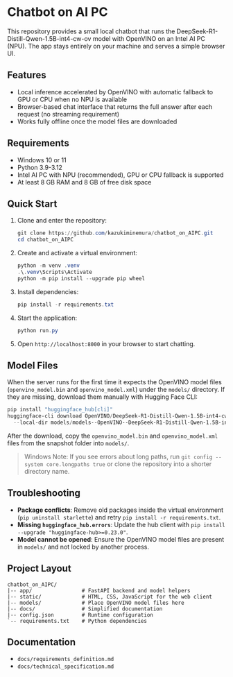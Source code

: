 # Chatbot on AI PC

This repository provides a small local chatbot that runs the DeepSeek-R1-Distill-Qwen-1.5B-int4-cw-ov model with OpenVINO on an Intel AI PC (NPU). The app stays entirely on your machine and serves a simple browser UI.

## Features
- Local inference accelerated by OpenVINO with automatic fallback to GPU or CPU when no NPU is available
- Browser-based chat interface that returns the full answer after each request (no streaming requirement)
- Works fully offline once the model files are downloaded

## Requirements
- Windows 10 or 11
- Python 3.9-3.12
- Intel AI PC with NPU (recommended), GPU or CPU fallback is supported
- At least 8 GB RAM and 8 GB of free disk space

## Quick Start
1. Clone and enter the repository:
   ```powershell
   git clone https://github.com/kazukiminemura/chatbot_on_AIPC.git
   cd chatbot_on_AIPC
   ```
2. Create and activate a virtual environment:
   ```powershell
   python -m venv .venv
   .\.venv\Scripts\Activate
   python -m pip install --upgrade pip wheel
   ```
3. Install dependencies:
   ```powershell
   pip install -r requirements.txt
   ```
4. Start the application:
   ```powershell
   python run.py
   ```
5. Open `http://localhost:8000` in your browser to start chatting.

## Model Files
When the server runs for the first time it expects the OpenVINO model files (`openvino_model.bin` and `openvino_model.xml`) under the `models/` directory. If they are missing, download them manually with Hugging Face CLI:
```powershell
pip install "huggingface_hub[cli]"
huggingface-cli download OpenVINO/DeepSeek-R1-Distill-Qwen-1.5B-int4-cw-ov ^
  --local-dir models/models--OpenVINO--DeepSeek-R1-Distill-Qwen-1.5B-int4-cw-ov
```
After the download, copy the `openvino_model.bin` and `openvino_model.xml` files from the snapshot folder into `models/`.

> Windows Note: If you see errors about long paths, run `git config --system core.longpaths true` or clone the repository into a shorter directory name.

## Troubleshooting
- **Package conflicts**: Remove old packages inside the virtual environment (`pip uninstall starlette`) and retry `pip install -r requirements.txt`.
- **Missing `huggingface_hub.errors`**: Update the hub client with `pip install --upgrade "huggingface-hub>=0.23.0"`.
- **Model cannot be opened**: Ensure the OpenVINO model files are present in `models/` and not locked by another process.

## Project Layout
```
chatbot_on_AIPC/
|-- app/                # FastAPI backend and model helpers
|-- static/             # HTML, CSS, JavaScript for the web client
|-- models/             # Place OpenVINO model files here
|-- docs/               # Simplified documentation
|-- config.json         # Runtime configuration
`-- requirements.txt    # Python dependencies
```

## Documentation
- `docs/requirements_definition.md`
- `docs/technical_specification.md`
